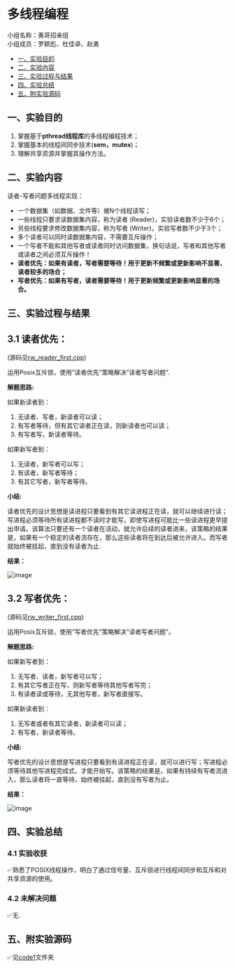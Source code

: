 # 多线程编程

小组名称：勇哥招亲组  
小组成员：罗颖彪、杜佳卓、赵勇

- [一、实验目的](#jump1)
- [二、实验内容](#jump2)
- [三、实验过程与结果](#jump3)
- [四、实验总结](#jump4)
- [五、附实验源码](#jump5)

## <span id="jump1">一、实验目的</span>
1. 掌握基于**pthread线程库**的多线程编程技术；
2. 掌握基本的线程间同步技术(**sem，mutex**)；
3. 理解共享资源并掌握其操作方法。

## <span id="jump2">二、实验内容</span>

读者-写者问题多线程实现：
* 一个数据集（如数据、文件等）被N个线程读写；
* 一些线程只要求读数据集内容，称为读者 (Reader)，实验读者数不少于6个；
* 另些线程要求修改数据集内容，称为写者 (Writer)，实验写者数不少于3个；
* 多个读者可以同时读数据集内容，不需要互斥操作；
* 一个写者不能和其他写者或读者同时访问数据集，换句话说，写者和其他写者或读者之间必须互斥操作！
* **读者优先：如果有读者，写者需要等待！用于更新不频繁或更新影响不显著、读者较多的场合；**
* **写者优先：如果有写者，读者需要等待！用于更新频繁或更新影响显著的场合。**

## <span id="jump3">三、实验过程与结果</span>

## 3.1 读者优先：

(源码见[rw_reader_first.cpp](./code1/rw_reader_first.cpp))

运用Posix互斥锁，使用”读者优先”策略解决”读者写者问题”.

**解题思路:**  

如果新读者到：
1. 无读者、写者，新读者可以读；
2. 有写者等待，但有其它读者正在读，则新读者也可以读；
3. 有写者写，新读者等待。

如果新写者到：
1. 无读者，新写者可以写；
2. 有读者，新写者等待；
3. 有其它写者，新写者等待。


**小结:**  

读者优先的设计思想是读进程只要看到有其它读进程正在读，就可以继续进行读；写进程必须等待所有读进程都不读时才能写，即使写进程可能比一些读进程更早提出申请。该算法只要还有一个读者在活动，就允许后续的读者进来，该策略的结果是，如果有一个稳定的读者流存在，那么这些读者将在到达后被允许进入。而写者就始终被挂起，直到没有读者为止.

**结果：**

![image](./image/rw_reader_first.png)

## 3.2 写者优先：

(源码见[rw_writer_first.cpp](./code1/rw_writer_first.cpp))

运用Posix互斥锁，使用”写者优先”策略解决”读者写者问题”。

**解题思路:**  

如果新写者到：
1. 无写者、读者，新写者可以写；
2. 有其它写者正在写，则新写者等待其他写者写完；
3. 有读者读或等待，无其他写者，新写者直接写。

如果新读者到：
1. 无写者或者有其它读者，新读者可以读；
2. 有写者，新读者等待。


**小结:**  

写者优先的设计思想是写进程只要看到有读进程正在读，就可以进行写；写进程必须等待其他写进程完成式，才能开始写。该策略的结果是，如果有持续有写者流进入，那么读者将一直等待，始终被挂起，直到没有写者为止。

**结果：**

![image](./image/rw_writer_first.png)

## <span id="jump4">四、实验总结</span>

### 4.1 实验收获
✅熟悉了POSIX线程操作，明白了通过信号量、互斥锁进行线程间同步和互斥和对共享资源的使用。

### 4.2 未解决问题
✅无.

## <span id="jump5">五、附实验源码</span>
✅见[code1](./code1)文件夹

